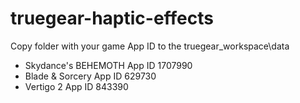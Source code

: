 # truegear-haptic-effects

Copy folder with your game App ID to the truegear_workspace\data

- Skydance's BEHEMOTH App ID 1707990
- Blade & Sorcery App ID 629730
- Vertigo 2 App ID 843390
